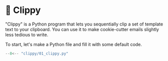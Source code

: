 # 📨 Clippy

"Clippy" is a Python program that lets you sequentially clip a set of template text to your clipboard.
You can use it to make cookie-cutter emails slightly less tedious to write.

To start, let's make a Python file and fill it with some default code.

```python title="clippy.py" linenums="1"
--8<-- "clippy/01_clippy.py"
```